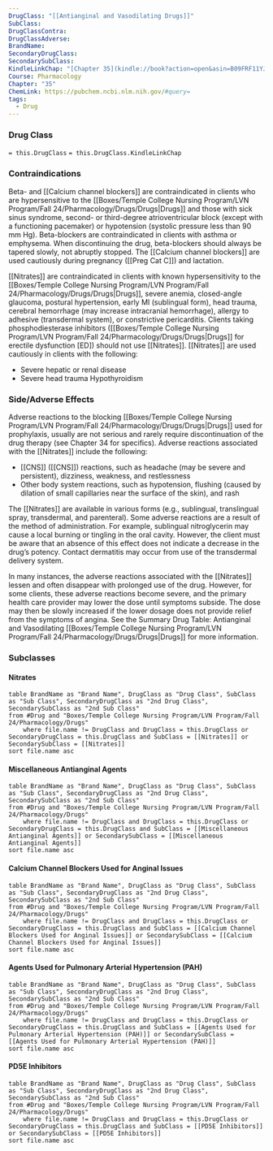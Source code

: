 ```yaml
---
DrugClass: "[[Antianginal and Vasodilating Drugs]]"
SubClass: 
DrugClassContra: 
DrugClassAdverse: 
BrandName: 
SecondaryDrugClass: 
SecondarySubClass: 
KindleLinkChap: "[Chapter 35](kindle://book?action=open&asin=B09FRF11YJ&location=19375)"
Course: Pharmacology
Chapter: "35"
ChemLink: https://pubchem.ncbi.nlm.nih.gov/#query=
tags:
  - Drug
---
```

### Drug Class 
`= this.DrugClass`
	`= this.DrugClass.KindleLinkChap`

### Contraindications
Beta- and [[Calcium channel blockers]] are contraindicated in clients who are hypersensitive to the [[Boxes/Temple College Nursing Program/LVN Program/Fall 24/Pharmacology/Drugs/Drugs|Drugs]] and those with sick sinus syndrome, second- or third-degree atrioventricular block (except with a functioning pacemaker) or hypotension (systolic pressure less than 90   mm Hg). Beta-blockers are contraindicated in clients with asthma or emphysema. When discontinuing the drug, beta-blockers should always be tapered slowly, not abruptly stopped. The [[Calcium channel blockers]] are used cautiously during pregnancy ([[Preg Cat C]]) and lactation. 

[[Nitrates]] are contraindicated in clients with known hypersensitivity to the [[Boxes/Temple College Nursing Program/LVN Program/Fall 24/Pharmacology/Drugs/Drugs|Drugs]], severe anemia, closed-angle glaucoma, postural hypertension, early MI (sublingual form), head trauma, cerebral hemorrhage (may increase intracranial hemorrhage), allergy to adhesive (transdermal system), or constrictive pericarditis. Clients taking phosphodiesterase inhibitors ([[Boxes/Temple College Nursing Program/LVN Program/Fall 24/Pharmacology/Drugs/Drugs|Drugs]] for erectile dysfunction [ED]) should not use [[Nitrates]]. 
[[Nitrates]] are used cautiously in clients with the following: 
- Severe hepatic or renal disease 
- Severe head trauma Hypothyroidism

### Side/Adverse Effects 
Adverse reactions to the blocking [[Boxes/Temple College Nursing Program/LVN Program/Fall 24/Pharmacology/Drugs/Drugs|Drugs]] used for prophylaxis, usually are not serious and rarely require discontinuation of the drug therapy (see Chapter 34 for specifics). Adverse reactions associated with the [[Nitrates]] include the following: 
- [[CNS]] ([[CNS]]) reactions, such as headache (may be severe and persistent), dizziness, weakness, and restlessness 
- Other body system reactions, such as hypotension, flushing (caused by dilation of small capillaries near the surface of the skin), and rash 

The [[Nitrates]] are available in various forms (e.g., sublingual, translingual spray, transdermal, and parenteral). Some adverse reactions are a result of the method of administration. For example, sublingual nitroglycerin may cause a local burning or tingling in the oral cavity. However, the client must be aware that an absence of this effect does not indicate a decrease in the drug’s potency. Contact dermatitis may occur from use of the transdermal delivery system. 

In many instances, the adverse reactions associated with the [[Nitrates]] lessen and often disappear with prolonged use of the drug. However, for some clients, these adverse reactions become severe, and the primary health care provider may lower the dose until symptoms subside. The dose may then be slowly increased if the lower dosage does not provide relief from the symptoms of angina. See the Summary Drug Table: Antianginal and Vasodilating [[Boxes/Temple College Nursing Program/LVN Program/Fall 24/Pharmacology/Drugs/Drugs|Drugs]] for more information.


### Subclasses

#### Nitrates
```dataview
table BrandName as "Brand Name", DrugClass as "Drug Class", SubClass as "Sub Class", SecondaryDrugClass as "2nd Drug Class", SecondarySubClass as "2nd Sub Class"
from #Drug and "Boxes/Temple College Nursing Program/LVN Program/Fall 24/Pharmacology/Drugs" 
	where file.name != DrugClass and DrugClass = this.DrugClass or SecondaryDrugClass = this.DrugClass and SubClass = [[Nitrates]] or SecondarySubClass = [[Nitrates]]
sort file.name asc
```

#### Miscellaneous Antianginal Agents
```dataview
table BrandName as "Brand Name", DrugClass as "Drug Class", SubClass as "Sub Class", SecondaryDrugClass as "2nd Drug Class", SecondarySubClass as "2nd Sub Class"
from #Drug and "Boxes/Temple College Nursing Program/LVN Program/Fall 24/Pharmacology/Drugs" 
	where file.name != DrugClass and DrugClass = this.DrugClass or SecondaryDrugClass = this.DrugClass and SubClass = [[Miscellaneous Antianginal Agents]] or SecondarySubClass = [[Miscellaneous Antianginal Agents]]
sort file.name asc
```

#### Calcium Channel Blockers Used for Anginal Issues
```dataview
table BrandName as "Brand Name", DrugClass as "Drug Class", SubClass as "Sub Class", SecondaryDrugClass as "2nd Drug Class", SecondarySubClass as "2nd Sub Class"
from #Drug and "Boxes/Temple College Nursing Program/LVN Program/Fall 24/Pharmacology/Drugs" 
	where file.name != DrugClass and DrugClass = this.DrugClass or SecondaryDrugClass = this.DrugClass and SubClass = [[Calcium Channel Blockers Used for Anginal Issues]] or SecondarySubClass = [[Calcium Channel Blockers Used for Anginal Issues]]
sort file.name asc
```

#### Agents Used for Pulmonary Arterial Hypertension (PAH)
```dataview
table BrandName as "Brand Name", DrugClass as "Drug Class", SubClass as "Sub Class", SecondaryDrugClass as "2nd Drug Class", SecondarySubClass as "2nd Sub Class"
from #Drug and "Boxes/Temple College Nursing Program/LVN Program/Fall 24/Pharmacology/Drugs" 
	where file.name != DrugClass and DrugClass = this.DrugClass or SecondaryDrugClass = this.DrugClass and SubClass = [[Agents Used for Pulmonary Arterial Hypertension (PAH)]] or SecondarySubClass = [[Agents Used for Pulmonary Arterial Hypertension (PAH)]]
sort file.name asc
```

#### PD5E Inhibitors
```dataview
table BrandName as "Brand Name", DrugClass as "Drug Class", SubClass as "Sub Class", SecondaryDrugClass as "2nd Drug Class", SecondarySubClass as "2nd Sub Class"
from #Drug and "Boxes/Temple College Nursing Program/LVN Program/Fall 24/Pharmacology/Drugs" 
	where file.name != DrugClass and DrugClass = this.DrugClass or SecondaryDrugClass = this.DrugClass and SubClass = [[PD5E Inhibitors]] or SecondarySubClass = [[PD5E Inhibitors]]
sort file.name asc
```
